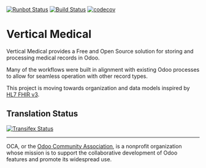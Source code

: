 [![Runbot Status](https://runbot.odoo-community.org/runbot/badge/flat/159/11.0.svg)](https://runbot.odoo-community.org/runbot/repo/github-com-oca-vertical-medical-159)
[![Build Status](https://travis-ci.org/OCA/vertical-medical.svg?branch=11.0)](https://travis-ci.org/OCA/vertical-medical)
[![codecov](https://codecov.io/gh/OCA/vertical-medical/branch/11.0/graph/badge.svg)](https://codecov.io/gh/OCA/vertical-medical)

# Vertical Medical

Vertical Medical provides a Free and Open Source solution for storing and processing medical
records in Odoo.

Many of the workflows were built in alignment with existing Odoo processes to allow for
seamless operation with other record types.

This project is moving towards organization and data models inspired by [HL7 FHIR v3](
https://www.hl7.org/fhir/overview.html).



Translation Status
------------------
[![Transifex Status](https://www.transifex.com/projects/p/OCA-vertical-medical-11.0/chart/image_png)](https://www.transifex.com/projects/p/OCA-vertical-medical-11.0)

----

OCA, or the [Odoo Community Association](http://odoo-community.org/), is a nonprofit organization whose
mission is to support the collaborative development of Odoo features and
promote its widespread use.
